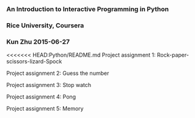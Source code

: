 ### An Introduction to Interactive Programming in Python
### Rice University, Coursera
### Kun Zhu 2015-06-27

<<<<<<< HEAD:Python/README.md
Project assignment 1: Rock-paper-scissors-lizard-Spock </p>
Project assignment 2: Guess the number </p>
Project assignment 3: Stop watch </p>
Project assignment 4: Pong </p>
Project assignment 5: Memory </p>

